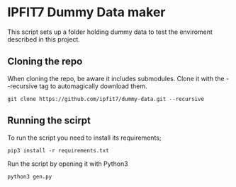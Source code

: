 # IPFIT7 Dummy Data maker

This script sets up a folder holding dummy data to test the enviroment 
described in this project. 

## Cloning the repo

When cloning the repo, be aware it includes submodules. Clone it with the --recursive tag to automagically download them.

```
git clone https://github.com/ipfit7/dummy-data.git --recursive
```

## Running the scirpt

To run the script you need to install its requirements; 

```
pip3 install -r requirements.txt
```

Run the script by opening it with Python3

```
python3 gen.py
```

